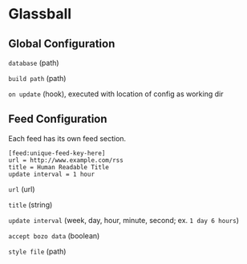 Glassball
=========


Global Configuration
--------------------

`database` (path)

`build path` (path)

`on update` (hook), executed with location of config as working dir


Feed Configuration
------------------

Each feed has its own feed section.

    [feed:unique-feed-key-here]
    url = http://www.example.com/rss
    title = Human Readable Title
    update interval = 1 hour


`url` (url)

`title` (string)

`update interval` (week, day, hour, minute, second; ex. `1 day 6 hours`)

`accept bozo data` (boolean)

`style file` (path)
